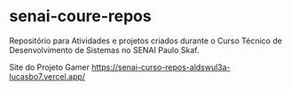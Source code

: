 # senai-coure-repos
Repositório para Atividades e projetos criados durante o Curso Técnico de Desenvolvimento de Sistemas no SENAI Paulo Skaf.

Site do Projeto Gamer
https://senai-curso-repos-aldswul3a-lucasbo7.vercel.app/
